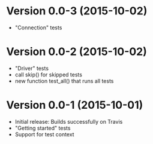 Version 0.0-3 (2015-10-02)
===

- "Connection" tests


Version 0.0-2 (2015-10-02)
===

- "Driver" tests
- call skip() for skipped tests
- new function test_all() that runs all tests


Version 0.0-1 (2015-10-01)
===

- Initial release: Builds successfully on Travis
- "Getting started" tests
- Support for test context
